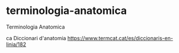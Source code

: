 # terminologia-anatomica
Terminologia Anatomica

ca
Diccionari d'anatomia
https://www.termcat.cat/es/diccionaris-en-linia/182 
